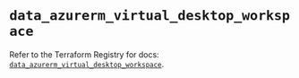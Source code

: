 # `data_azurerm_virtual_desktop_workspace`

Refer to the Terraform Registry for docs: [`data_azurerm_virtual_desktop_workspace`](https://registry.terraform.io/providers/hashicorp/azurerm/4.1.0/docs/data-sources/virtual_desktop_workspace).
